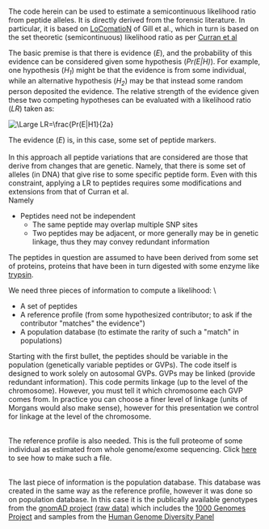 #

The code herein can be used to estimate a semicontinuous likelihood ratio from peptide alleles. 
It is directly derived from the forensic literature. In particular, it is based on [LoComatioN](https://doi.org/10.1016/j.forsciint.2006.04.016) of Gill et al., 
which in turn is based on the set theoretic (semicontinuous) likelihood ratio as per [Curran et al](https://doi.org/10.1016/j.forsciint.2004.04.077) <br>

The basic premise is that there is evidence (*E*), and the probability of this evidence can be considered given some hypothesis (*Pr(E|H)*).
For example, one hypothesis (*H<sub>1</sub>*) might be that the evidence is from some individual, while an alternative hypothesis (*H<sub>2</sub>*) may be that instead some random person deposited the evidence. The relative strength of the evidence given these two competing hypotheses can be evaluated with a likelihood ratio (*LR*) taken as:


![\Large LR=\frac{Pr(E|H1}{2a}](https://latex.codecogs.com/svg.latex?LR%3D%5Cfrac%7BPr(E|H_1)%7D%7BPr(E|H_2)%7D)

The evidence (*E*) is, in this case, some set of peptide markers. <br><br>
In this approach all peptide variations that are considered are those that derive from changes that are genetic. Namely, that there is some set of alleles (in DNA) that give rise to some specific peptide form. Even with this constraint, applying a LR to peptides requires some modifications and extensions from that of Curran et al. <br> Namely
* Peptides need not be independent
  * The same peptide may overlap multiple SNP sites
  * Two peptides may be adjacent, or more generally may be in genetic linkage, thus they may convey redundant information

The peptides in question are assumed to have been derived from some set of proteins, proteins that have been in turn digested with some enzyme like [trypsin](https://en.wikipedia.org/wiki/Trypsin). <br>

We need three pieces of information to compute a likelihood: \
* A set of peptides
* A reference profile (from some hypothesized contributor; to ask if the contributor "matches" the evidence")
* A population database (to estimate the rarity of such a "match" in populations)

Starting with the first bullet, the peptides should be variable in the population (genetically variable peptides or GVPs). The code itself is designed to work solely on autosomal GVPs. GVPs may be linked (provide redundant information). This code permits linkage (up to the level of the chromosome). However, you must tell it which chromosome each GVP comes from. In practice you can choose a finer level of linkage (units of Morgans would also make sense), however for this presentation we control for linkage at the level of the chromosome. \
<br>

The reference profile is also needed. This is the full proteome of some individual as estimated from whole genome/exome sequencing. Click [here](creation.md) to see how to make such a file. \
<br>

The last piece of information is the population database. This database was created in the same way as the reference profile, however it was done so on population database. In this case it is the publically available genotypes from the [gnomAD project](https://gnomad.broadinstitute.org/about) [(raw data)](https://gnomad.broadinstitute.org/downloads#v3-hgdp-1kg) which includes the [1000 Genomes Project](https://en.wikipedia.org/wiki/1000_Genomes_Project) and samples from the [Human Genome Diversity Panel](https://en.wikipedia.org/wiki/Human_Genome_Diversity_Project)
